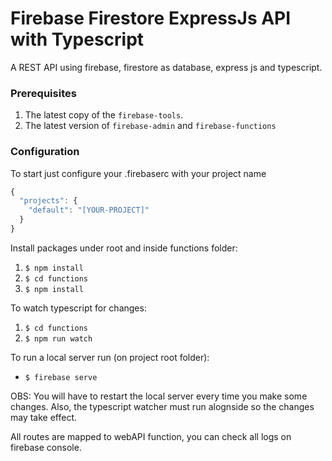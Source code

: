 # Firebase Firestore ExpressJs API with Typescript
A REST API using firebase, firestore as database, express js and typescript.

### Prerequisites
1. The latest copy of the `firebase-tools`.
2. The latest version of `firebase-admin` and `firebase-functions`

### Configuration
To start just configure your .firebaserc with your project name
```javascript
{
  "projects": {
    "default": "[YOUR-PROJECT]"
  }
}
```
Install packages under root and inside functions folder:
1. `$ npm install`
2. `$ cd functions`
3. `$ npm install`

To watch typescript for changes:
1. `$ cd functions`
2. `$ npm run watch`

To run a local server run (on project root folder): 
* `$ firebase serve`

OBS: You will have to restart the local server every time you make some changes. Also, the typescript watcher must run alognside so the changes may take effect.

All routes are mapped to webAPI function, you can check all logs on firebase console.
